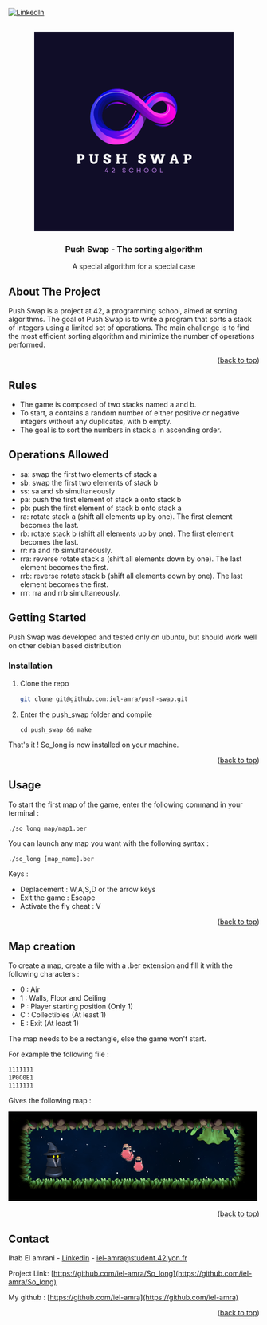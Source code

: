 <!-- Improved compatibility of back to top link: See: https://github.com/othneildrew/Best-README-Template/pull/73 -->
<a name="readme-top"></a>
<!--
*** Thanks for checking out the Best-README-Template. If you have a suggestion
*** that would make this better, please fork the repo and create a pull request
*** or simply open an issue with the tag "enhancement".
*** Don't forget to give the project a star!
*** Thanks again! Now go create something AMAZING! :D
-->



<!-- PROJECT SHIELDS -->
<!--
*** I'm using markdown "reference style" links for readability.
*** Reference links are enclosed in brackets [ ] instead of parentheses ( ).
*** See the bottom of this document for the declaration of the reference variables
*** for contributors-url, forks-url, etc. This is an optional, concise syntax you may use.
*** https://www.markdownguide.org/basic-syntax/#reference-style-links
-->
[![LinkedIn][linkedin-shield]][linkedin-url]

<!-- PROJECT LOGO -->
<br />
<div align="center">
  <a href="https://github.com/othneildrew/Best-README-Template">
    <img src="https://github.com/iel-amra/push-swap/blob/master/Push_swap.png?raw=true" alt="Logo" width="400" height="400">
  </a>

  <h3 align="center">Push Swap - The sorting algorithm</h3>

  <p align="center">
    A special algorithm for a special case
  </p>
</div>



<!-- ABOUT THE PROJECT -->
## About The Project

Push Swap is a project at 42, a programming school, aimed at sorting algorithms. The goal of Push Swap is to write a program that sorts a stack of integers using a limited set of operations. The main challenge is to find the most efficient sorting algorithm and minimize the number of operations performed.

<p align="right">(<a href="#readme-top">back to top</a>)</p>

## Rules

* The game is composed of two stacks named a and b.
* To start, a contains a random number of either positive or negative integers without any duplicates, with b empty.
* The goal is to sort the numbers in stack a in ascending order.

## Operations Allowed
* sa: swap the first two elements of stack a
* sb: swap the first two elements of stack b
* ss: sa and sb simultaneously
* pa: push the first element of stack a onto stack b
* pb: push the first element of stack b onto stack a
* ra: rotate stack a (shift all elements up by one). The first element becomes the last.
* rb: rotate stack b (shift all elements up by one). The first element becomes the last.
* rr: ra and rb simultaneously.
* rra: reverse rotate stack a (shift all elements down by one). The last element becomes the first.
* rrb: reverse rotate stack b (shift all elements down by one). The last element becomes the first.
* rrr: rra and rrb simultaneously.

<!-- GETTING STARTED -->
## Getting Started

Push Swap was developed and tested only on ubuntu, but should work well on other debian based distribution

### Installation

1. Clone the repo
   ```sh
   git clone git@github.com:iel-amra/push-swap.git
   ```
2. Enter the push_swap folder and compile
   ```
   cd push_swap && make
   ```

That's it ! So_long is now installed on your machine.

<p align="right">(<a href="#readme-top">back to top</a>)</p>



<!-- USAGE EXAMPLES -->
## Usage

To start the first map of the game, enter the following command in your terminal :
```
./so_long map/map1.ber
```

You can launch any map you want with the following syntax :
```
./so_long [map_name].ber
```

Keys :
* Deplacement : W,A,S,D or the arrow keys
* Exit the game : Escape
* Activate the fly cheat : V

<p align="right">(<a href="#readme-top">back to top</a>)</p>



## Map creation

To create a map, create a file with a .ber extension and fill it with the following characters :
- 0 : Air
- 1 : Walls, Floor and Ceiling
- P : Player starting position (Only 1)
- C : Collectibles (At least 1)
- E : Exit (At least 1)

The map needs to be a rectangle, else the game won't start.

For example the following file :

```
1111111
1P0C0E1
1111111
```
Gives the following map :

<img src="https://github.com/iel-amra/So_long/blob/main/img/screenshot_map.png?raw=true" alt="map-screenshot" width="500"/>

<p align="right">(<a href="#readme-top">back to top</a>)</p>



<!-- CONTACT -->
## Contact

Ihab El amrani - [Linkedin](www.linkedin.com/in/ihab-el-amrani) - iel-amra@student.42lyon.fr

Project Link: [https://github.com/iel-amra/So_long](https://github.com/iel-amra/So_long)

My github : [https://github.com/iel-amra](https://github.com/iel-amra)

<p align="right">(<a href="#readme-top">back to top</a>)</p>



<!-- MARKDOWN LINKS & IMAGES -->
<!-- https://www.markdownguide.org/basic-syntax/#reference-style-links -->
[linkedin-shield]: https://img.shields.io/badge/-LinkedIn-black.svg?style=for-the-badge&logo=linkedin&colorB=555
[linkedin-url]: https://www.linkedin.com/in/ihab-el-amrani
[product-screenshot]: https://github.com/iel-amra/So_long/blob/main/img/screenshot.png?raw=true
[map-screenshot]: https://github.com/iel-amra/So_long/blob/main/img/screenshot_map.png?raw=true